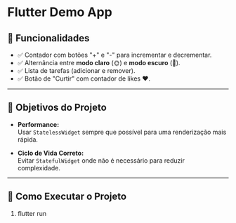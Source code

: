 # Flutter Demo App

## 📱 Funcionalidades

- ✅ Contador com botões "+" e "-" para incrementar e decrementar.
- ✅ Alternância entre **modo claro** (🌞) e **modo escuro** (🌙).
- ✅ Lista de tarefas (adicionar e remover).
- ✅ Botão de "Curtir" com contador de likes ❤️.

---

## 🎯 Objetivos do Projeto

- **Performance:**  
  Usar `StatelessWidget` sempre que possível para uma renderização mais rápida.

- **Ciclo de Vida Correto:**  
  Evitar `StatefulWidget` onde não é necessário para reduzir complexidade.

---



## 🚀 Como Executar o Projeto

1. flutter run
